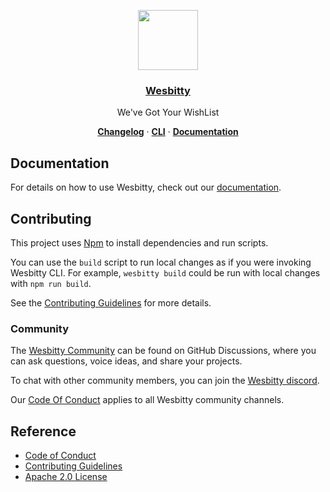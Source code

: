 <p align="center">
  <a href="https://wesbitty.org">
    <img src="https://res.cloudinary.com/wesbitty/image/upload/v1681349717/brand/logo.png" height="96">
    <h3 align="center">Wesbitty</h3>
  </a>
</p>

<p align="center">
  We've Got Your WishList
</p>

<p align="center">
  <a href="https://wesbitty.org/brand/changelog"><strong>Changelog</strong></a> ·
  <a href="https://wesbitty.org/cli"><strong>CLI</strong></a> ·
  <a href="https://wesbitty.org/docs"><strong>Documentation</strong></a>
</p>

## Documentation

For details on how to use Wesbitty, check out our [documentation](https://wesbitty.org/docs).

## Contributing

This project uses [Npm](https://npmjs.com/) to install dependencies and run scripts.

You can use the `build` script to run local changes as if you were invoking Wesbitty CLI. For example, `wesbitty build` could be run with local changes with `npm run build`.

See the [Contributing Guidelines](./CONTRIBUTING.md) for more details.

### Community

The [Wesbitty Community](https://github.com/wesbitty/wesbitty/discussions) can be found on GitHub Discussions, where you can ask questions, voice ideas, and share your projects.

To chat with other community members, you can join the [Wesbitty discord](https://discord.com).

Our [Code Of Conduct](https://github.com/wesbitty/wesbitty/blob/main/.github/CODE_OF_CONDUCT.md) applies to all Wesbitty community channels.


## Reference

- [Code of Conduct](https://github.com/wesbitty/wesbitty/blob/main/.github/CODE_OF_CONDUCT.md)
- [Contributing Guidelines](https://github.com/wesbitty/wesbitty/blob/main/CONTRIBUTING.md)
- [Apache 2.0 License](./LICENSE)

